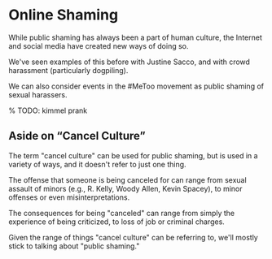 # Online Shaming

While public shaming has always been a part of human culture, the Internet and social media have created new ways of doing so.

We've seen examples of this before with Justine Sacco, and with crowd harassment (particularly dogpiling).

We can also consider events in the #MeToo movement as public shaming of sexual harassers.

% TODO: kimmel prank


## Aside on “Cancel Culture”
The term "cancel culture" can be used for public shaming, but is used in a variety of ways, and it doesn't refer to just one thing.

The offense that someone is being canceled for can range from sexual assault of minors (e.g., R. Kelly, Woody Allen, Kevin Spacey), to minor offenses or even misinterpretations.

The consequences for being "canceled" can range from simply the experience of being criticized, to loss of job or criminal charges.

Given the range of things "cancel culture" can be referring to, we'll mostly stick to talking about "public shaming."
